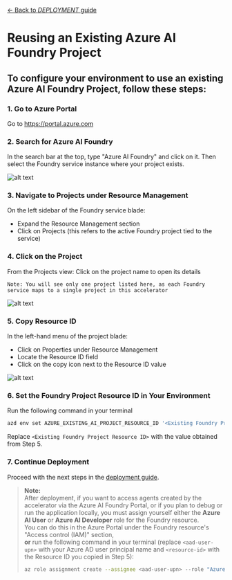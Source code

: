 [← Back to *DEPLOYMENT* guide](/docs/DeploymentGuide.md#deployment-steps)

# Reusing an Existing Azure AI Foundry Project
To configure your environment to use an existing Azure AI Foundry Project, follow these steps:
---
### 1. Go to Azure Portal
Go to https://portal.azure.com

### 2. Search for Azure AI Foundry
In the search bar at the top, type "Azure AI Foundry" and click on it. Then select the Foundry service instance where your project exists.

![alt text](../docs/images/re_use_foundry_project/azure_ai_foundry_list.png)

### 3. Navigate to Projects under Resource Management
On the left sidebar of the Foundry service blade:

- Expand the Resource Management section
- Click on Projects (this refers to the active Foundry project tied to the service)

### 4. Click on the Project
From the Projects view: Click on the project name to open its details

    Note: You will see only one project listed here, as each Foundry service maps to a single project in this accelerator

![alt text](../docs/images/re_use_foundry_project/navigate_to_projects.png)

### 5. Copy Resource ID
In the left-hand menu of the project blade: 

- Click on Properties under Resource Management
- Locate the Resource ID field
- Click on the copy icon next to the Resource ID value

![alt text](../docs/images/re_use_foundry_project/project_resource_id.png)

### 6. Set the Foundry Project Resource ID in Your Environment
Run the following command in your terminal
```bash
azd env set AZURE_EXISTING_AI_PROJECT_RESOURCE_ID '<Existing Foundry Project Resource ID>'
```
Replace `<Existing Foundry Project Resource ID>` with the value obtained from Step 5.

### 7. Continue Deployment
Proceed with the next steps in the [deployment guide](/docs/DeploymentGuide.md#deployment-steps).

> **Note:**  
> After deployment, if you want to access agents created by the accelerator via the Azure AI Foundry Portal, or if you plan to debug or run the application locally, you must assign yourself either the **Azure AI User** or **Azure AI Developer** role for the Foundry resource.  
> You can do this in the Azure Portal under the Foundry resource's "Access control (IAM)" section,  
> **or** run the following command in your terminal (replace `<aad-user-upn>` with your Azure AD user principal name and `<resource-id>` with the Resource ID you copied in Step 5):
> ```bash
> az role assignment create --assignee <aad-user-upn> --role "Azure AI User" --scope <resource-id>
> ```

